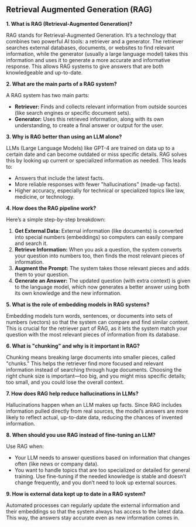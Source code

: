 ## Retrieval Augmented Generation (RAG)

**1. What is RAG (Retrieval-Augmented Generation)?**

RAG stands for Retrieval-Augmented Generation. It’s a technology that combines two powerful AI tools: a retriever and a generator. The retriever searches external databases, documents, or websites to find relevant information, while the generator (usually a large language model) takes this information and uses it to generate a more accurate and informative response. This allows RAG systems to give answers that are both knowledgeable and up-to-date.

**2. What are the main parts of a RAG system?**

A RAG system has two main parts:
- **Retriever:** Finds and collects relevant information from outside sources (like search engines or specific document sets).
- **Generator:** Uses this retrieved information, along with its own understanding, to create a final answer or output for the user.

**3. Why is RAG better than using an LLM alone?**

LLMs (Large Language Models) like GPT-4 are trained on data up to a certain date and can become outdated or miss specific details. RAG solves this by looking up current or specialized information as needed. This leads to:
- Answers that include the latest facts.
- More reliable responses with fewer "hallucinations" (made-up facts).
- Higher accuracy, especially for technical or specialized topics like law, medicine, or technology.

**4. How does the RAG pipeline work?**

Here’s a simple step-by-step breakdown:
1. **Get External Data:** External information (like documents) is converted into special numbers (embeddings) so computers can easily compare and search it.
2. **Retrieve Information:** When you ask a question, the system converts your question into numbers too, then finds the most relevant pieces of information.
3. **Augment the Prompt:** The system takes those relevant pieces and adds them to your question.
4. **Generate an Answer:** The updated question (with extra context) is given to the language model, which now generates a better answer using both its own knowledge and the new information.

**5. What is the role of embedding models in RAG systems?**

Embedding models turn words, sentences, or documents into sets of numbers (vectors) so that the system can compare and find similar content. This is crucial for the retriever part of RAG, as it lets the system match your question with the most relevant pieces of information from its database.

**6. What is "chunking" and why is it important in RAG?**

Chunking means breaking large documents into smaller pieces, called "chunks." This helps the retriever find more focused and relevant information instead of searching through huge documents. Choosing the right chunk size is important—too big, and you might miss specific details; too small, and you could lose the overall context.

**7. How does RAG help reduce hallucinations in LLMs?**

Hallucinations happen when an LLM makes up facts. Since RAG includes information pulled directly from real sources, the model’s answers are more likely to reflect actual, up-to-date data, reducing the chances of invented information.

**8. When should you use RAG instead of fine-tuning an LLM?**

Use RAG when:
- Your LLM needs to answer questions based on information that changes often (like news or company data).
- You want to handle topics that are too specialized or detailed for general training.
Use fine-tuning if the needed knowledge is stable and doesn’t change frequently, and you don’t need to look up external sources.

**9. How is external data kept up to date in a RAG system?**

Automated processes can regularly update the external information and their embeddings so that the system always has access to the latest data. This way, the answers stay accurate even as new information comes in.



